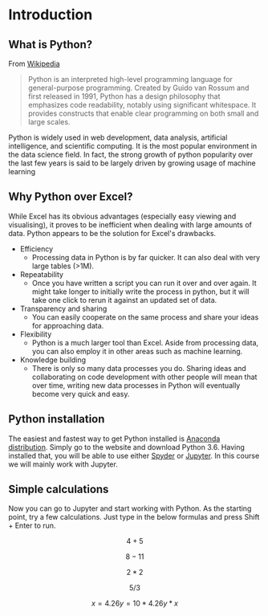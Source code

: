 # Introduction

## What is Python?
From [Wikipedia](https://en.wikipedia.org/wiki/Python_(programming_language))
>Python is an interpreted high-level programming language for general-purpose programming. Created by Guido van Rossum and first released in 1991, Python has a design philosophy that emphasizes code readability, notably using significant whitespace. It provides constructs that enable clear programming on both small and large scales.

Python is widely used in web development, data analysis, artificial intelligence, and scientific computing. It is the most popular environment in the data science field. In fact, the strong growth of python popularity over the last few years is said to be largely driven by growing usage of machine learning 

## Why Python over Excel?
While Excel has its obvious advantages (especially easy viewing and visualising), it proves to be inefficient when dealing with large amounts of data. Python appears to be the solution for Excel's drawbacks.
- Efficiency
  - Processing data in Python is by far quicker. It can also deal with very large tables (>1M).
- Repeatability
  - Once you have written a script you can run it over and over again. It might take longer to initially write the process in python, but it will take one click to rerun it against an updated set of data.
- Transparency and sharing
  - You can easily cooperate on the same process and share your ideas for approaching data.
- Flexibility
  - Python is a much larger tool than Excel. Aside from processing data, you can also employ it in other areas such as machine learning.
- Knowledge building
  - There is only so many data processes you do. Sharing ideas and collaborating on code development with other people will mean that over time, writing new data processes in Python will eventually become very quick and easy.

## Python installation
The easiest and fastest way to get Python installed is [Anaconda distribution](https://www.anaconda.com/download/).
Simply go to the website and download Python 3.6.
Having installed that, you will be able to use either [Spyder](https://en.wikipedia.org/wiki/Spyder_(software)) or [Jupyter](https://en.wikipedia.org/wiki/Project_Jupyter). In this course we will mainly work with Jupyter.

## Simple calculations
Now you can go to Jupyter and start working with Python. As the starting point, try a few calculations.
Just type in the below formulas and press Shift + Enter to run.
```math #yourmathlabel
4 + 5
```
```math #yourmathlabel
8 - 11
```
```math #yourmathlabel
2 * 2
```
```math #yourmathlabel
5 / 3
```
```math #yourmathlabel
x = 4.26
y = 10 * 4.26
y * x
```
